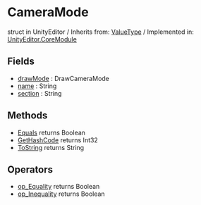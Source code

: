 # CameraMode
struct in UnityEditor
 / Inherits from: <a href="https://docs.unity3d.com/6000.0/Documentation/ScriptReference/ValueType.html">ValueType</a> / Implemented in: <a href="https://docs.unity3d.com/6000.0/Documentation/ScriptReference/UnityEditor.CoreModule.html">UnityEditor.CoreModule</a>

## Fields
- <a href="https://docs.unity3d.com/6000.0/Documentation/ScriptReference/CameraMode-drawMode.html">drawMode</a> : DrawCameraMode
- <a href="https://docs.unity3d.com/6000.0/Documentation/ScriptReference/CameraMode-name.html">name</a> : String
- <a href="https://docs.unity3d.com/6000.0/Documentation/ScriptReference/CameraMode-section.html">section</a> : String

## Methods
- <a href="https://docs.unity3d.com/6000.0/Documentation/ScriptReference/CameraMode.Equals.html">Equals</a> returns Boolean
- <a href="https://docs.unity3d.com/6000.0/Documentation/ScriptReference/CameraMode.GetHashCode.html">GetHashCode</a> returns Int32
- <a href="https://docs.unity3d.com/6000.0/Documentation/ScriptReference/CameraMode.ToString.html">ToString</a> returns String

## Operators
- <a href="https://docs.unity3d.com/6000.0/Documentation/ScriptReference/CameraMode.op_Equality.html">op_Equality</a> returns Boolean
- <a href="https://docs.unity3d.com/6000.0/Documentation/ScriptReference/CameraMode.op_Inequality.html">op_Inequality</a> returns Boolean
